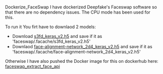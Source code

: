 Dockerize_FaceSwap
I have dockerized Deepfake's Faceswap software so that there are no dependency issues. The CPU mode has been used for this.

To run it You firt have to downlaod 2 models:
- Download [s3fd_keras_v2.h5](https://github.com/deepfakes-models/faceswap-models/releases/download/v11.2/s3fd_keras_v2.zip) and save if it as 'faceswap/.facache/s3fd_keras_v2.h5'
- Downlaod [face-alignment-network_2d4_keras_v2.h5](https://github.com/deepfakes-models/faceswap-models/releases/download/v13.2/face-alignment-network_2d4_keras_v2.zip) and save if it as 'faceswap/.facache/face-alignment-network_2d4_keras_v2.h5'

Otherwise I have also pushed the Docker image for this on dockerhub here: [faceswap_extract_face_api](https://hub.docker.com/repository/docker/soban5056/faceswap_extract_face_api)